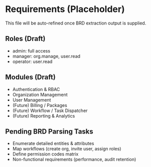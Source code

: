 # Requirements (Placeholder)

This file will be auto-refined once BRD extraction output is supplied.

## Roles (Draft)
- admin: full access
- manager: org.manage, user.read
- operator: user.read

## Modules (Draft)
- Authentication & RBAC
- Organization Management
- User Management
- (Future) Billing / Packages
- (Future) Workflow / Task Dispatcher
- (Future) Reporting & Analytics

## Pending BRD Parsing Tasks
- Enumerate detailed entities & attributes
- Map workflows (create org, invite user, assign roles)
- Define permission codes matrix
- Non-functional requirements (performance, audit retention)
